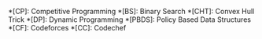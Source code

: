 *[CP]: Competitive Programming
*[BS]: Binary Search
*[CHT]: Convex Hull Trick
*[DP]: Dynamic Programming
*[PBDS]: Policy Based Data Structures
*[CF]: Codeforces
*[CC]: Codechef
